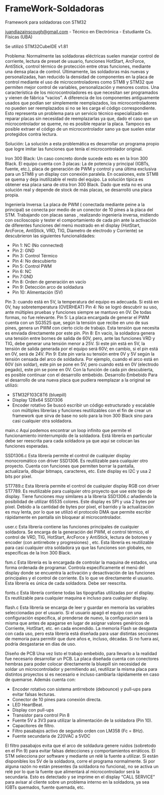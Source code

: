 # FrameWork-Soldadoras
Framework para soldadoras con STM32

juandiazainscough@gmail.com - Técnico en Electrónica - Estudiante Cs. Físicas (UBA)

Se utilizó STM32CubeIDE v1.81

Problema:
Normalmente las soldadoras eléctricas suelen manejar control de corriente, lectura de preset de usuario, funciones HotStart, ArcForce, AntiStick, control térmico de protección entre otras funciones, mediante una densa placa de control.
Últimamente, las soldadoras más nuevas y personalizadas, han reducido la densidad de componentes en la placa de control mediante el uso de microcontroladores como STM8 y STM32 que permiten mejor control de variables, personalización y menores costos.
Una característica de los microcontroladores es que necesitan ser programados y vienen de fábrica “vacíos”. A diferencia de los componentes antiguamente usados que podían ser simplemente reemplazados, los microcontroladores no pueden ser reemplazados si no se les carga el código correspondiente.
Esto representa un problema para un servicio técnico especializado en reparar placas sin necesidad de reemplazarlas ya que, dado el caso que un microcontrolador se queme, no es posible reparar la placa.
Tampoco es posible extraer el código de un microcontrolador sano ya que suelen estar protegidos contra lectura.

Solución:
La solución a esta problemática es desarrollar un programa propio que logre imitar las funciones que tenía el microcontrolador original.

Iron 300 Black:
Un caso concreto donde sucede esto es en la Iron 300 Black.
El equipo cuenta con 3 placas: La de potencia y principal (IGBTs, fuente, etc.), placa de generación de PWM y control y una última exclusiva para un STM8 y un display con conexión paralela.
En ocasiones, este STM8 se quema y deja inutilizable el resto del equipo. La solución típica es obtener esa placa sana de otra Iron 300 Black.
Dado que esta no es una solución real y depende de stock de más placas, se desarrolló una placa propia.

Ingeniería Inversa:
La placa de PWM ( conectada mediante peine a la principal) se conecta por medio de un conector de 10 pines a la placa del STM.
Trabajando con placas sanas , realizando ingeniería inversa, midiendo con osciloscopio y tester el comportamiento de cada pin ante la activación de diferentes funciones del menú mostrado en el display (HotStart, ArcForce, AntiStick, VRD, TIG, Diametro de electrodo y Corriente) se descubrieron las siguientes funcionalidades:

- Pin 1: NC (No connected) 
- Pin 2: GND	           
- Pin 3: Control Térmico  
- Pin 4: No descubierto	  
- Pin 5: Control PWM		 
- Pin 6: NC
- Pin 7:GND
- Pin 8: Orden de generación en vacío
- Pin 9: Detección arco de soldadura
-	Pin 10: Alimentación (5V)

Pin 3: cuando está en 5V, la temperatura del equipo es adecuada. Si está en 0V, hay sobretemperatura (OVERHEAT)
Pin 4: No se logró descubrir su uso, ante múltiples pruebas y funciones siempre se mantuvo en 0V. De todas formas, no fue relevante.
Pin 5: La placa encargada de generar el PWM cuenta con un SG3525 que, según la tensión que recibe en uno de sus pines, genera un PWM con cierto ciclo de trabajo. Esta tensión que necesita es enviada directamente por este pin.
Pin 8: En vacío, la soldadora genera una tensión entre bornes de salida de 60V, pero, ante las funciones VRD y TIG, debe generar una tensión menor a 25V. Si este pin está en 5V, la tensión de salida generada por el equipo será 60V; en cambio, si el pin está en 0V, será de 24V.
Pin 9: Este pin varía su tensión entre 0V y 5V según la tensión censada del arco de soldadura. Por ejemplo, cuando el arco está en 60V (sin soldar), este pin se pone en 5V; pero cuando está en 0V (electrodo pegado), este pin se pone en 0V.
Con la función de cada pin descubierta, es posible continuar con el desarrollo embebido.
Desarrollo Embebido
Para el desarrollo de una nueva placa que pudiera reemplazar a la original se utilizó:
-	STM32F103C8T6 (bluepill)
-	Display 128x64 SSD1306
-	Encoder rotativo
Se buscó escribir un código estructurado y escalable con múltiples librerías y funciones reutilizables con el fin de crear un framework que sirva de base no solo para la Iron 300 Black sino para casi cualquier otra soldadora.

main.c
Aquí podemos encontrar un loop infinito que permite el funcionamiento ininterrumpido de la soldadora. Está librería en particular debe ser reescrita para cada soldadora ya que aquí se colocan las funciones esperadas.

SSD1306.c
Esta librería permite el control de cualquier display  monocromático con driver SSD1306. Es reutilizable para cualquier otro proyecto. Cuenta con funciones que permiten borrar la pantalla, actualizarla, dibujar bitmaps, caracteres, etc.
Este display es I2C y usa 2 bits por píxel.

ST7789.c
Esta librería permite el control de cualquier display RGB con driver ST7789. Es reutilizable para cualquier otro proyecto que use este tipo de display. Tiene funciones muy similares a la líbreria SSD1306.c añadiendo la posibilidad de utilizar 65535 colores.
Este display es SPI y usa 2 bytes por píxel.
Debido a la cantidad de bytes por píxel, el barrido y la actualización es muy lenta, por lo que se utilizó el protocolo DMA que permite escribir rápidamente en pantalla sin bloquear al microcontrolador.

user.c
Esta líbreria contiene las funciones principales de cualquier soldadora. Se encarga de la generación del PWM, el control térmico, el control de VRD, TIG, HotStart, ArcForce y AntiStick, lectura de botones y encoder (con antirrebote y progresiones) , etc.
Esta librería es reutilizable para casi cualquier otra soldadora ya que las funciones son globales, no específicas de la Iron 300 Black.

fsm.c
Esta librería es la encargada de controlar la maquina de estados, una forma ordenada de programar.
Controla específicamente el menú del display donde se encuentra la activación y desactivación de las funciones principales y el control de corriente. Es lo que ve directamente el usuario.
Esta librería es única de cada soldadora. Debe ser reescrita.

fonts.c
Esta librería contiene todas las tipografías utilizadas por el display.  Es reutilizable para cualquier maquina e incluso para cualquier display.

flash.c
Esta librería se encarga de leer y guardar en memoria las variables seleccionadas por el usuario. Si el usuario apagó el equipo con una configuración especifica, al prenderse de nuevo, la configuración será la misma que antes de apagarse en lugar de asignar valores genéricos de Corriente, HotStart, etc. en cada encendido.
La memoria Flash se desgasta con cada uso, pero esta librería está diseñada para usar distintas secciones de memoria para permitir que dure años e, incluso, décadas. Si no fuera así, podría desgastarse en días de uso.

Diseño de PCB
Una vez listo el trabajo embebido, para llevarlo a la realidad fue necesario desarrollar un PCB.
La placa diseñada cuenta con conectores hembras para poder colocar directamente la bluepill sin necesidad de soldar un microcontrolador y permitiendo así, reutilizar la misma placa para distintos proyectos si es necesario e incluso cambiarla rápidamente en caso  de quemarse.
Además cuenta con:
-	 Encoder rotativo con sistema antirrebote (debounce) y pull-ups para evitar falsas lecturas.
-	Conector de 10 pines para conexión directa.
-	LED HeartBeat.
-	Display con pull-ups
-	Transistor para control Pin 8
-	Fuente 5V a 3V3 para utilizar la alimentación de la soldadora (Pin 10).
-	Capacitores de filtro.
-	Filtro pasabajos activo de segundo orden con LM358 (Fc = 8Hz).
-	Fuente secundaria de 220VAC a 5VDC
  
El filtro pasabajos evita que el arco de soldadura genere ruidos (sobretodo en el Pin 9) para evitar falsas detecciones y comportamientos erráticos.
El STM selecciona por software y mediante un relé la fuente a utilizar. Si están disponibles los 5V de la soldadora, corre el programa normalmente. Si por alguna razón no están presentes (la soldadora no funciona), no se activa un relé por lo que la fuente que alimentará al microcontrolador será la secundaria. Esto es detectado y se imprime en el display “CALL SERVICE” para avisar al cliente sobre un problema interno en la soldadora, ya sea IGBTs quemados, fuente quemada, etc.
